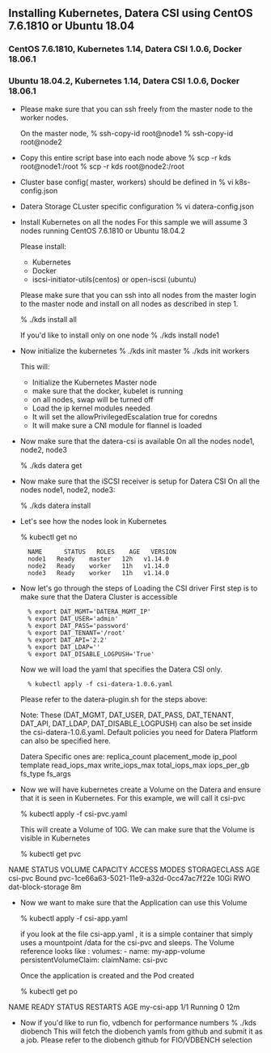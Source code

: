 ## Installing Kubernetes, Datera CSI using CentOS 7.6.1810 or Ubuntu 18.04 

### CentOS 7.6.1810, Kubernetes 1.14, Datera CSI 1.0.6, Docker 18.06.1
### Ubuntu 18.04.2, Kubernetes 1.14,  Datera CSI 1.0.6, Docker 18.06.1

- Please make sure that you can ssh freely from the master node to the 
  worker nodes. 

  On the master node, 
	% ssh-copy-id root@node1
	% ssh-copy-id root@node2

- Copy this entire script base into each node above 
	% scp -r kds root@node1:/root
	% scp -r kds root@node2:/root

- Cluster base config( master, workers) should be defined in 
	% vi k8s-config.json
- Datera Storage CLuster specific configuration
	% vi datera-config.json

- Install Kubernetes on all the nodes
  For this sample we will assume 3 nodes running CentOS 7.6.1810 or Ubuntu 18.04.2 

  Please install:
	- Kubernetes
	- Docker 
	- iscsi-initiator-utils(centos) or open-iscsi (ubuntu)

  Please make sure that you can ssh into all nodes from the master 
  login to the master node and install on all nodes as described in 
  step 1. 

	% ./kds install all

  If you'd like to install only on one node
	% ./kds install node1

- Now initialize the kubernetes 
	% ./kds init master
	% ./kds init workers

  This will:
	- Initialize the Kubernetes Master node 
	- make sure that the docker, kubelet is running
	- on all nodes, swap will be turned off
	- Load the ip kernel modules needed 
	- It will set the allowPrivilegedEscalation true for coredns 
	- It will make sure a CNI module for flannel is loaded 

- Now make sure that the datera-csi is available
  On all the nodes node1, node2, node3

	% ./kds datera get

- Now make sure that the iSCSI receiver is setup for Datera CSI
  On all the nodes node1, node2, node3:

	% ./kds datera install

- Let's see how the nodes look in Kubernetes

	% kubectl get no

		NAME      STATUS   ROLES    AGE   VERSION
		node1   Ready    master   12h   v1.14.0
		node2   Ready    worker   11h   v1.14.0
		node3   Ready    worker   11h   v1.14.0

- Now let's go through the steps of Loading the CSI driver
  First step is to make sure that the Datera Cluster is accessible

		% export DAT_MGMT='DATERA_MGMT_IP'
		% export DAT_USER='admin'
		% export DAT_PASS='password'
		% export DAT_TENANT='/root'
		% export DAT_API='2.2'
		% export DAT_LDAP=''
		% export DAT_DISABLE_LOGPUSH='True'
   
   Now we will load the yaml that specifies the Datera CSI only. 

		% kubectl apply -f csi-datera-1.0.6.yaml

   Please refer to the datera-plugin.sh for the steps above:

   Note: These (DAT_MGMT, DAT_USER, DAT_PASS, DAT_TENANT, DAT_API, DAT_LDAP, DAT_DISABLE_LOGPUSH)
   can also be set inside the csi-datera-1.0.6.yaml.
   Default policies you need for Datera Platform can also be specified here. 

   Datera Specific ones are:
		replica_count
		placement_mode
		ip_pool
		template
		read_iops_max
		write_iops_max
		total_iops_max
		iops_per_gb
		fs_type
		fs_args

- Now we will have kubernetes create a Volume on the Datera and ensure that 
  it is seen in Kubernetes. For this example, we will call it csi-pvc

	% kubectl apply -f csi-pvc.yaml

  This will create a Volume of 10G. We can make sure that the Volume is 
  visible in Kubernetes 

	% kubectl get pvc

NAME      STATUS   VOLUME                                     CAPACITY   ACCESS MODES   STORAGECLASS        AGE
csi-pvc   Bound    pvc-1ce66a63-5021-11e9-a32d-0cc47ac7f22e   10Gi       RWO            dat-block-storage   8m

- Now we want to make sure that the Application can use this Volume

	% kubectl apply -f csi-app.yaml

  if you look at the file csi-app.yaml , it is a simple container that simply uses a mountpoint /data 
  for the csi-pvc and sleeps. 
  The Volume reference looks like : 
	volumes:
		- name: my-app-volume
	      persistentVolumeClaim:
	          claimName: csi-pvc

   Once the application is created and the Pod created

	% kubectl get po

NAME         READY   STATUS    RESTARTS   AGE
my-csi-app   1/1     Running   0          12m


- Now if you'd like to run fio, vdbench for performance numbers 
	% ./kds diobench
  This will fetch the diobench yamls from github and submit it as a job. 
  Please refer to the diobench github for FIO/VDBENCH selection


